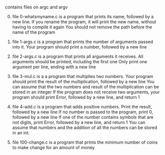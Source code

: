 contains files on argc and argv

0. file 0-whatsmyname.c is a program that prints its name, followed by a new line.
If you rename the program, it will print the new name, without having to compile it again
You should not remove the path before the name of the program

1. file 1-args.c is a program that prints the number of arguments passed into it.
Your program should print a number, followed by a new line

2. file 2-args.c is a program that prints all arguments it receives.
All arguments should be printed, including the first one
Only print one argument per line, ending with a new line

3. file 3-mul.c is a a program that multiplies two numbers.
Your program should print the result of the multiplication, followed by a new line
You can assume that the two numbers and result of the multiplication can be stored in an integer
If the program does not receive two arguments, your program should print Error, followed by a new line, and return 1

4. file 4-add.c is a program that adds positive numbers.
Print the result, followed by a new line
If no number is passed to the program, print 0, followed by a new line
If one of the number contains symbols that are not digits, print Error, followed by a new line, and return 1
You can assume that numbers and the addition of all the numbers can be stored in an int.

100. file 100-change.c is a program that prints the minimum number of coins to make change for an amount of money

